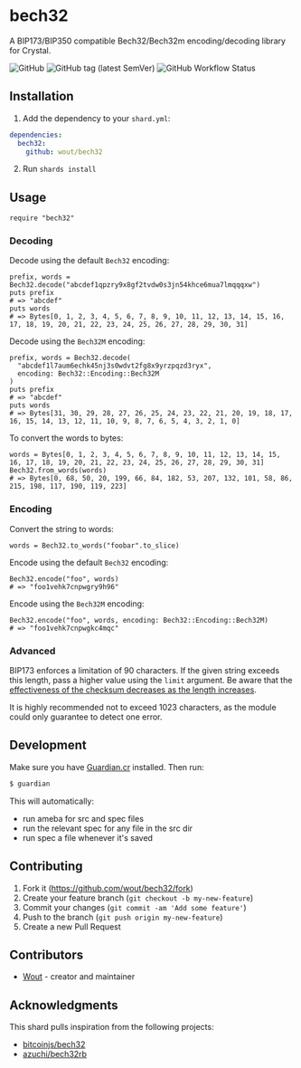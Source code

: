 # bech32

A BIP173/BIP350 compatible Bech32/Bech32m encoding/decoding library for Crystal.

![GitHub](https://img.shields.io/github/license/wout/bech32)
![GitHub tag (latest SemVer)](https://img.shields.io/github/v/tag/wout/bech32)
![GitHub Workflow Status](https://img.shields.io/github/actions/workflow/status/wout/bech32/ci.yml?branch=main)

## Installation

1. Add the dependency to your `shard.yml`:

  ```yaml
  dependencies:
    bech32:
      github: wout/bech32
  ```

2. Run `shards install`

## Usage

```crystal
require "bech32"
```

### Decoding

Decode using the default `Bech32` encoding:

```crystal
prefix, words = Bech32.decode("abcdef1qpzry9x8gf2tvdw0s3jn54khce6mua7lmqqqxw")
puts prefix
# => "abcdef"
puts words
# => Bytes[0, 1, 2, 3, 4, 5, 6, 7, 8, 9, 10, 11, 12, 13, 14, 15, 16, 17, 18, 19, 20, 21, 22, 23, 24, 25, 26, 27, 28, 29, 30, 31]
```

Decode using the `Bech32M` encoding:

```crystal
prefix, words = Bech32.decode(
  "abcdef1l7aum6echk45nj3s0wdvt2fg8x9yrzpqzd3ryx",
  encoding: Bech32::Encoding::Bech32M
)
puts prefix
# => "abcdef"
puts words
# => Bytes[31, 30, 29, 28, 27, 26, 25, 24, 23, 22, 21, 20, 19, 18, 17, 16, 15, 14, 13, 12, 11, 10, 9, 8, 7, 6, 5, 4, 3, 2, 1, 0]
```

To convert the words to bytes:

```crystal
words = Bytes[0, 1, 2, 3, 4, 5, 6, 7, 8, 9, 10, 11, 12, 13, 14, 15, 16, 17, 18, 19, 20, 21, 22, 23, 24, 25, 26, 27, 28, 29, 30, 31]
Bech32.from_words(words)
# => Bytes[0, 68, 50, 20, 199, 66, 84, 182, 53, 207, 132, 101, 58, 86, 215, 198, 117, 190, 119, 223]
```

### Encoding

Convert the string to words:

```crystal
words = Bech32.to_words("foobar".to_slice)
```

Encode using the default `Bech32` encoding:

```crystal
Bech32.encode("foo", words)
# => "foo1vehk7cnpwgry9h96"
```

Encode using the `Bech32M` encoding:

```crystal
Bech32.encode("foo", words, encoding: Bech32::Encoding::Bech32M)
# => "foo1vehk7cnpwgkc4mqc"
```

### Advanced
BIP173 enforces a limitation of 90 characters. If the given string exceeds this
length, pass a higher value using the `limit` argument. Be aware that the
[effectiveness of the checksum decreases as the length
increases](https://github.com/bitcoin/bips/blob/master/bip-0173.mediawiki#checksum-design).

It is highly recommended not to exceed 1023 characters, as the module could only
guarantee to detect one error.

## Development

Make sure you have [Guardian.cr](https://github.com/f/guardian) installed. Then
run:

```bash
$ guardian
```

This will automatically:
- run ameba for src and spec files
- run the relevant spec for any file in the src dir
- run spec a file whenever it's saved

## Contributing

1. Fork it (<https://github.com/wout/bech32/fork>)
2. Create your feature branch (`git checkout -b my-new-feature`)
3. Commit your changes (`git commit -am 'Add some feature'`)
4. Push to the branch (`git push origin my-new-feature`)
5. Create a new Pull Request

## Contributors

- [Wout](https://github.com/wout) - creator and maintainer

## Acknowledgments
This shard pulls inspiration from the following projects:
- [bitcoinjs/bech32](https://github.com/bitcoinjs/bech32)
- [azuchi/bech32rb](https://github.com/azuchi/bech32rb)
